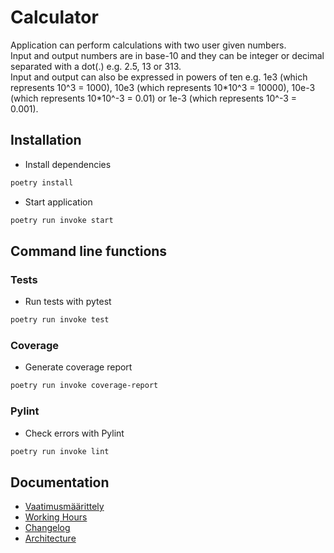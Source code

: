 # Calculator
Application can perform calculations with two user given numbers.  
Input and output numbers are in base-10 and they can be integer or decimal separated with a dot(.) e.g. 2.5, 13 or 313.  
Input and output can also be expressed in powers of ten e.g. 1e3 (which represents 10^3 = 1000), 10e3 (which represents 10\*10^3 = 10000), 10e-3 (which represents 10\*10^-3 = 0.01) or 1e-3 (which represents 10^-3 = 0.001).

## Installation
- Install dependencies
```bash
poetry install
```

- Start application
```bash
poetry run invoke start
```

## Command line functions

### Tests
- Run tests with pytest
```bash
poetry run invoke test
```

### Coverage
- Generate coverage report
```bash
poetry run invoke coverage-report
```

### Pylint
- Check errors with Pylint
```bash
poetry run invoke lint
```

## Documentation

- [Vaatimusmäärittely](https://github.com/n0spoon/ot-harjoitustyo/blob/master/dokumentaatio/vaatimusmaarittely.md)
- [Working Hours](https://github.com/n0spoon/ot-harjoitustyo/blob/master/dokumentaatio/tuntikirjanpito.md)
- [Changelog](https://github.com/n0spoon/ot-harjoitustyo/blob/master/dokumentaatio/changelog.md)
- [Architecture](https://github.com/n0spoon/ot-harjoitustyo/blob/master/dokumentaatio/arkkitehtuuri.md)
